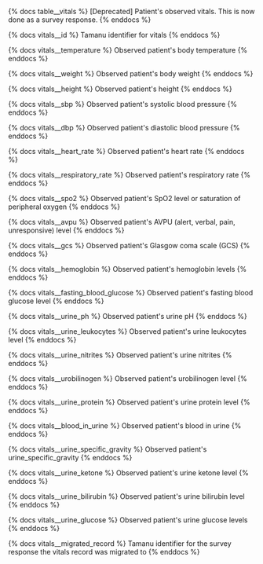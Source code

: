 {% docs table__vitals %}
[Deprecated] Patient's observed vitals. This is now done as a survey response.
{% enddocs %}

{% docs vitals__id %}
Tamanu identifier for vitals
{% enddocs %}

{% docs vitals__temperature %}
Observed patient's body temperature
{% enddocs %}

{% docs vitals__weight %}
Observed patient's body weight
{% enddocs %}

{% docs vitals__height %}
Observed patient's height
{% enddocs %}

{% docs vitals__sbp %}
Observed patient's systolic blood pressure
{% enddocs %}

{% docs vitals__dbp %}
Observed patient's diastolic blood pressure
{% enddocs %}

{% docs vitals__heart_rate %}
Observed patient's heart rate
{% enddocs %}

{% docs vitals__respiratory_rate %}
Observed patient's respiratory rate
{% enddocs %}

{% docs vitals__spo2 %}
Observed patient's SpO2 level or saturation of peripheral oxygen
{% enddocs %}

{% docs vitals__avpu %}
Observed patient's AVPU (alert, verbal, pain, unresponsive) level
{% enddocs %}

{% docs vitals__gcs %}
Observed patient's Glasgow coma scale (GCS)
{% enddocs %}

{% docs vitals__hemoglobin %}
Observed patient's hemoglobin levels
{% enddocs %}

{% docs vitals__fasting_blood_glucose %}
Observed patient's fasting blood glucose level
{% enddocs %}

{% docs vitals__urine_ph %}
Observed patient's urine pH
{% enddocs %}

{% docs vitals__urine_leukocytes %}
Observed patient's urine leukocytes level
{% enddocs %}

{% docs vitals__urine_nitrites %}
Observed patient's urine nitrites
{% enddocs %}

{% docs vitals__urobilinogen %}
Observed patient's urobilinogen level
{% enddocs %}

{% docs vitals__urine_protein %}
Observed patient's urine protein level
{% enddocs %}

{% docs vitals__blood_in_urine %}
Observed patient's blood in urine
{% enddocs %}

{% docs vitals__urine_specific_gravity %}
Observed patient's urine_specific_gravity
{% enddocs %}

{% docs vitals__urine_ketone %}
Observed patient's urine ketone level
{% enddocs %}

{% docs vitals__urine_bilirubin %}
Observed patient's urine bilirubin level
{% enddocs %}

{% docs vitals__urine_glucose %}
Observed patient's urine glucose levels
{% enddocs %}

{% docs vitals__migrated_record %}
Tamanu identifier for the survey response the vitals record was migrated to
{% enddocs %}
